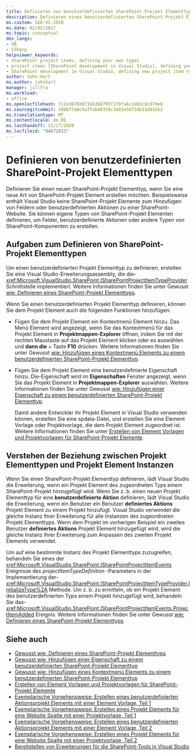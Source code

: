 ```yaml
---
title: Definieren von benutzerdefinierten SharePoint-Projekt Elementtypen | Microsoft-Dokumentation
description: Definieren eines benutzerdefinierten SharePoint-Projekt Elementtyps, wenn Sie eine neue Art von SharePoint-Projekt Element erstellen möchten.
ms.custom: SEO-VS-2020
ms.date: 02/02/2017
ms.topic: conceptual
dev_langs:
- VB
- CSharp
helpviewer_keywords:
- SharePoint project items, defining your own types
- project items [SharePoint development in Visual Studio], defining your own types
- SharePoint development in Visual Studio, defining new project item types
author: John-Hart
ms.author: johnhart
manager: jillfra
ms.workload:
- office
ms.openlocfilehash: fc2e3670dd734b368795f270fa6c1d63c8c079e8
ms.sourcegitcommit: 3d96f7a8c9affab40358c3e81e3472db31d841b2
ms.translationtype: MT
ms.contentlocale: de-DE
ms.lasthandoff: 11/17/2020
ms.locfileid: "94672833"
---
```

# <a name="define-custom-sharepoint-project-item-types"></a>Definieren von benutzerdefinierten SharePoint-Projekt Elementtypen
  Definieren Sie einen neuen SharePoint-Projekt Elementtyp, wenn Sie eine neue Art von SharePoint-Projekt Element erstellen möchten. Beispielsweise enthält Visual Studio keine SharePoint-Projekt Elemente zum Hinzufügen von Feldern oder benutzerdefinierten Aktionen zu einer SharePoint-Website. Sie können eigene Typen von SharePoint-Projekt Elementen definieren, um Felder, benutzerdefinierte Aktionen oder andere Typen von SharePoint-Komponenten zu erstellen.

## <a name="tasks-for-defining-sharepoint-project-item-types"></a>Aufgaben zum Definieren von SharePoint-Projekt Elementtypen
 Um einen benutzerdefinierten Projekt Elementtyp zu definieren, erstellen Sie eine Visual Studio-Erweiterungsassembly, die die- <xref:Microsoft.VisualStudio.SharePoint.ISharePointProjectItemTypeProvider> Schnittstelle implementiert. Weitere Informationen finden Sie unter Gewusst [wie: Definieren eines SharePoint-Projekt Elementtyps](../sharepoint/how-to-define-a-sharepoint-project-item-type.md).

 Wenn Sie einen benutzerdefinierten Projekt Elementtyp definieren, können Sie dem Projekt Element auch die folgenden Funktionen hinzufügen:

- Fügen Sie dem Projekt Element ein Kontextmenü Element hinzu. Das Menü Element wird angezeigt, wenn Sie das Kontextmenü für das Projekt Element in **Projektmappen-Explorer** öffnen, indem Sie mit der rechten Maustaste auf das Projekt Element klicken oder es auswählen und **dann die** + Taste **F10** drücken. Weitere Informationen finden Sie unter Gewusst [wie: Hinzufügen eines Kontextmenü Elements zu einem benutzerdefinierten SharePoint-Projekt Elementtyp](../sharepoint/how-to-add-a-shortcut-menu-item-to-a-custom-sharepoint-project-item-type.md).

- Fügen Sie dem Projekt Element eine benutzerdefinierte Eigenschaft hinzu. Die-Eigenschaft wird im **Eigenschaften** Fenster angezeigt, wenn Sie das Projekt Element in **Projektmappen-Explorer** auswählen. Weitere Informationen finden Sie unter Gewusst [wie: Hinzufügen einer Eigenschaft zu einem benutzerdefinierten SharePoint-Projekt Elementtyp](../sharepoint/how-to-add-a-property-to-a-custom-sharepoint-project-item-type.md).

  Damit andere Entwickler ihr Projekt Element in Visual Studio verwenden können, erstellen Sie eine spdata-Datei, und erstellen Sie eine Element Vorlage oder Projektvorlage, die dem Projekt Element zugeordnet ist. Weitere Informationen finden Sie unter [Erstellen von Element Vorlagen und Projektvorlagen für SharePoint-Projekt Elemente](../sharepoint/creating-item-templates-and-project-templates-for-sharepoint-project-items.md).

## <a name="understand-the-relationship-between-project-item-types-and-project-item-instances"></a>Verstehen der Beziehung zwischen Projekt Elementtypen und Projekt Element Instanzen
 Wenn Sie einen SharePoint-Projekt Elementtyp definieren, lädt Visual Studio die Erweiterung, wenn ein Projekt Element des zugeordneten Typs einem SharePoint-Projekt hinzugefügt wird. Wenn Sie z. b. einen neuen Projekt Elementtyp für eine **benutzerdefinierte Aktion** definieren, lädt Visual Studio die Erweiterung, wenn ein Benutzer ein Benutzer **definiertes Aktions** Projekt Element zu einem Projekt hinzufügt. Visual Studio verwendet die gleiche Instanz Ihrer Erweiterung für alle Instanzen des zugeordneten Projekt Elementtyps. Wenn dem Projekt im vorherigen Beispiel ein zweites Benutzer **definiertes Aktions** Projekt Element hinzugefügt wird, wird die gleiche Instanz Ihrer Erweiterung zum Anpassen des zweiten Projekt Elements verwendet.

 Um auf eine bestimmte Instanz des Projekt Elementtyps zuzugreifen, behandeln Sie eines der <xref:Microsoft.VisualStudio.SharePoint.ISharePointProjectItemEvents> Ereignisse des *projectItemTypeDefinition* -Parameters in der Implementierung der- <xref:Microsoft.VisualStudio.SharePoint.ISharePointProjectItemTypeProvider.InitializeType%2A> Methode. Um z. b. zu ermitteln, ob ein Projekt Element des benutzerdefinierten Typs einem Projekt hinzugefügt wird, behandeln Sie das- <xref:Microsoft.VisualStudio.SharePoint.ISharePointProjectItemEvents.ProjectItemAdded> Ereignis. Weitere Informationen finden Sie unter Gewusst [wie: Definieren eines SharePoint-Projekt Elementtyps](../sharepoint/how-to-define-a-sharepoint-project-item-type.md).

## <a name="see-also"></a>Siehe auch
- [Gewusst wie: Definieren eines SharePoint-Projekt Elementtyps](../sharepoint/how-to-define-a-sharepoint-project-item-type.md)
- [Gewusst wie: Hinzufügen einer Eigenschaft zu einem benutzerdefinierten SharePoint-Projekt Elementtyp](../sharepoint/how-to-add-a-property-to-a-custom-sharepoint-project-item-type.md)
- [Gewusst wie: Hinzufügen eines Kontextmenü Elements zu einem benutzerdefinierten SharePoint-Projekt Elementtyp](../sharepoint/how-to-add-a-shortcut-menu-item-to-a-custom-sharepoint-project-item-type.md)
- [Erstellen von Element Vorlagen und Projektvorlagen für SharePoint-Projekt Elemente](../sharepoint/creating-item-templates-and-project-templates-for-sharepoint-project-items.md)
- [Exemplarische Vorgehensweise: Erstellen eines benutzerdefinierten Aktionsprojekt Elements mit einer Element Vorlage, Teil 1](../sharepoint/walkthrough-creating-a-custom-action-project-item-with-an-item-template-part-1.md)
- [Exemplarische Vorgehensweise: Erstellen eines Projekt Elements für eine Website Spalte mit einer Projektvorlage, Teil 1](../sharepoint/walkthrough-creating-a-site-column-project-item-with-a-project-template-part-1.md)
- [Exemplarische Vorgehensweise: Erstellen eines benutzerdefinierten Aktionsprojekt Elements mit einer Element Vorlage, Teil 2](../sharepoint/walkthrough-creating-a-custom-action-project-item-with-an-item-template-part-2.md)
- [Exemplarische Vorgehensweise: Erstellen eines Projekt Elements für eine Website Spalte mit einer Projektvorlage, Teil 2](../sharepoint/walkthrough-creating-a-site-column-project-item-with-a-project-template-part-2.md)
- [Bereitstellen von Erweiterungen für die SharePoint-Tools in Visual Studio](../sharepoint/deploying-extensions-for-the-sharepoint-tools-in-visual-studio.md)
